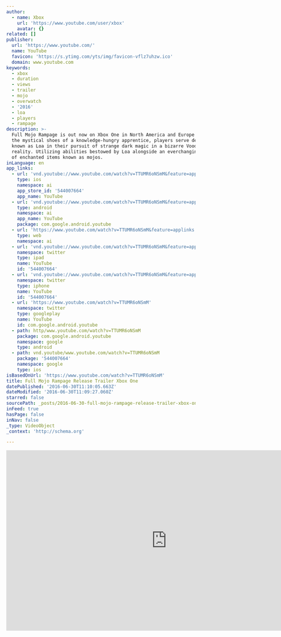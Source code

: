 ```yaml
---
author:
  - name: Xbox
    url: 'https://www.youtube.com/user/xbox'
    avatar: {}
related: []
publisher:
  url: 'https://www.youtube.com/'
  name: YouTube
  favicon: 'https://s.ytimg.com/yts/img/favicon-vflz7uhzw.ico'
  domain: www.youtube.com
keywords:
  - xbox
  - duration
  - views
  - trailer
  - mojo
  - overwatch
  - '2016'
  - loa
  - players
  - rampage
description: >-
  Full Mojo Rampage is out now on Xbox One in North America and Europe! Set in
  the mystical shoes of a knowledge-hungry apprentice, players serve deities
  known as Loa in their pursuit of strange dark magic in a bizarre Voodoo
  reality. Utilizing abilities bestowed by Loa alongside an ever­changing array
  of enchanted items known as mojos.
inLanguage: en
app_links:
  - url: 'vnd.youtube://www.youtube.com/watch?v=TTUMR6oNSmM&feature=applinks'
    type: ios
    namespace: ai
    app_store_id: '544007664'
    app_name: YouTube
  - url: 'vnd.youtube://www.youtube.com/watch?v=TTUMR6oNSmM&feature=applinks'
    type: android
    namespace: ai
    app_name: YouTube
    package: com.google.android.youtube
  - url: 'https://www.youtube.com/watch?v=TTUMR6oNSmM&feature=applinks'
    type: web
    namespace: ai
  - url: 'vnd.youtube://www.youtube.com/watch?v=TTUMR6oNSmM&feature=applinks'
    namespace: twitter
    type: ipad
    name: YouTube
    id: '544007664'
  - url: 'vnd.youtube://www.youtube.com/watch?v=TTUMR6oNSmM&feature=applinks'
    namespace: twitter
    type: iphone
    name: YouTube
    id: '544007664'
  - url: 'https://www.youtube.com/watch?v=TTUMR6oNSmM'
    namespace: twitter
    type: googleplay
    name: YouTube
    id: com.google.android.youtube
  - path: http/www.youtube.com/watch?v=TTUMR6oNSmM
    package: com.google.android.youtube
    namespace: google
    type: android
  - path: vnd.youtube/www.youtube.com/watch?v=TTUMR6oNSmM
    package: '544007664'
    namespace: google
    type: ios
isBasedOnUrl: 'https://www.youtube.com/watch?v=TTUMR6oNSmM'
title: Full Mojo Rampage Release Trailer Xbox One
datePublished: '2016-06-30T11:10:05.663Z'
dateModified: '2016-06-30T11:09:27.060Z'
starred: false
sourcePath: _posts/2016-06-30-full-mojo-rampage-release-trailer-xbox-one.md
inFeed: true
hasPage: false
inNav: false
_type: VideoObject
_context: 'http://schema.org'

---
```

<iframe src="https://cdn.embedly.com/widgets/media.html?src=https%3A%2F%2Fwww.youtube.com%2Fembed%2FTTUMR6oNSmM%3Ffeature%3Doembed&amp;url=http%3A%2F%2Fwww.youtube.com%2Fwatch%3Fv%3DTTUMR6oNSmM&amp;image=https%3A%2F%2Fi.ytimg.com%2Fvi%2FTTUMR6oNSmM%2Fhqdefault.jpg&amp;key=b7d04c9b404c499eba89ee7072e1c4f7&amp;type=text%2Fhtml&amp;schema=youtube" width="854" height="480" scrolling="no" frameborder="0" allowfullscreen="" style=""></iframe>